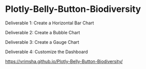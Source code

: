 # Plotly-Belly-Button-Biodiversity

Deliverable 1: Create a Horizontal Bar Chart

Deliverable 2: Create a Bubble Chart

Deliverable 3: Create a Gauge Chart

Deliverable 4: Customize the Dashboard

https://vrimsha.github.io/Plotly-Belly-Button-Biodiversity/